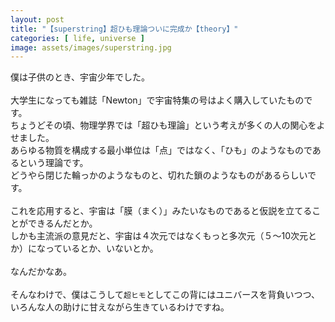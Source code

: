 ```yaml
---
layout: post
title: "【superstring】超ひも理論ついに完成か【theory】"
categories: [ life, universe ]
image: assets/images/superstring.jpg
---
```


僕は子供のとき、宇宙少年でした。<br><br>
大学生になっても雑誌「Newton」で宇宙特集の号はよく購入していたものです。<br>
ちょうどその頃、物理学界では「超ひも理論」という考えが多くの人の関心をよせました。<br>
あらゆる物質を構成する最小単位は「点」ではなく、「ひも」のようなものであるという理論です。<br>
どうやら閉じた輪っかのようなものと、切れた鎖のようなものがあるらしいです。<br><br>
これを応用すると、宇宙は「膜（まく）」みたいなものであると仮説を立てることができるんだとか。<br>
しかも主流派の意見だと、宇宙は４次元ではなくもっと多次元（５〜10次元とか）になっているとか、いないとか。<br><br>
なんだかなあ。<br><br>
そんなわけで、僕はこうして`超ヒモ`としてこの背にはユニバースを背負いつつ、いろんな人の助けに甘えながら生きているわけですね。<br><br><br>

